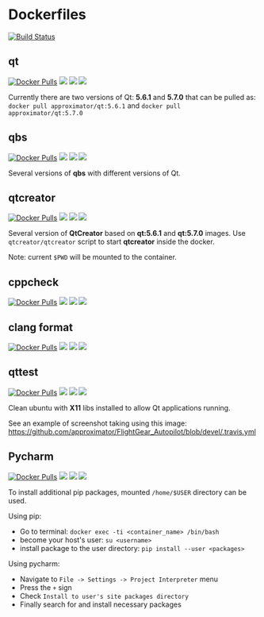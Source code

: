 # Dockerfiles

[![Build Status](https://travis-ci.org/approximator/Dockerfiles.svg?branch=master)](https://travis-ci.org/approximator/Dockerfiles)

## qt

[![Docker Pulls](https://img.shields.io/docker/pulls/approximator/qt.svg)](https://hub.docker.com/r/approximator/qt/)
[![](https://images.microbadger.com/badges/image/approximator/qt.svg)](https://hub.docker.com/r/approximator/qt/)
[![](https://images.microbadger.com/badges/version/approximator/qt.svg)](https://hub.docker.com/r/approximator/qt/tags/)
[![](https://images.microbadger.com/badges/commit/approximator/qt.svg)](http://microbadger.com/images/approximator/qt)

Currently there are two versions of Qt: **5.6.1** and **5.7.0** that can be pulled
as: `docker pull approximator/qt:5.6.1` and `docker pull approximator/qt:5.7.0`

## qbs

[![Docker Pulls](https://img.shields.io/docker/pulls/approximator/qbs.svg)](https://hub.docker.com/r/approximator/qbs/)
[![](https://images.microbadger.com/badges/image/approximator/qbs.svg)](https://hub.docker.com/r/approximator/qbs/)
[![](https://images.microbadger.com/badges/version/approximator/qbs.svg)](https://hub.docker.com/r/approximator/qbs/tags/)
[![](https://images.microbadger.com/badges/commit/approximator/qbs.svg)](http://microbadger.com/images/approximator/qbs)

Several versions of **qbs** with different versions of Qt.

## qtcreator

[![Docker Pulls](https://img.shields.io/docker/pulls/approximator/qtcreator.svg)](https://hub.docker.com/r/approximator/qtcreator/)
[![](https://images.microbadger.com/badges/image/approximator/qtcreator.svg)](https://hub.docker.com/r/approximator/qtcreator/)
[![](https://images.microbadger.com/badges/version/approximator/qtcreator.svg)](https://hub.docker.com/r/approximator/qbs/qtcreator/)
[![](https://images.microbadger.com/badges/commit/approximator/qtcreator.svg)](http://microbadger.com/images/approximator/qtcreator)

Several version of **QtCreator** based on **qt:5.6.1** and **qt:5.7.0** images.
Use `qtcreator/qtcreator` script to start **qtcreator** inside the docker.

Note: current `$PWD` will be mounted to the container.

## cppcheck

[![Docker Pulls](https://img.shields.io/docker/pulls/approximator/cppcheck.svg)](https://hub.docker.com/r/approximator/cppcheck/)
[![](https://images.microbadger.com/badges/image/approximator/cppcheck.svg)](https://hub.docker.com/r/approximator/cppcheck/)
[![](https://images.microbadger.com/badges/version/approximator/cppcheck.svg)](https://hub.docker.com/r/approximator/cppcheck/tags/)
[![](https://images.microbadger.com/badges/commit/approximator/cppcheck.svg)](http://microbadger.com/images/approximator/cppcheck)

## clang format

[![Docker Pulls](https://img.shields.io/docker/pulls/approximator/clangformat.svg)](https://hub.docker.com/r/approximator/clangformat/)
[![](https://images.microbadger.com/badges/image/approximator/clangformat.svg)](https://hub.docker.com/r/approximator/clangformat/)
[![](https://images.microbadger.com/badges/version/approximator/clangformat.svg)](https://hub.docker.com/r/approximator/clangformat/tags/)
[![](https://images.microbadger.com/badges/commit/approximator/clangformat.svg)](http://microbadger.com/images/approximator/clangformat)

## qttest

[![Docker Pulls](https://img.shields.io/docker/pulls/approximator/qttest.svg)](https://hub.docker.com/r/approximator/qttest/)
[![](https://images.microbadger.com/badges/image/approximator/qttest.svg)](https://hub.docker.com/r/approximator/qttest/)
[![](https://images.microbadger.com/badges/version/approximator/qttest.svg)](https://hub.docker.com/r/approximator/qttest/tags/)
[![](https://images.microbadger.com/badges/commit/approximator/qttest.svg)](http://microbadger.com/images/approximator/qttest)

Clean ubuntu with **X11** libs installed to allow Qt applications running.

See an example of screenshot taking using this image:
https://github.com/approximator/FlightGear_Autopilot/blob/devel/.travis.yml

## Pycharm

[![Docker Pulls](https://img.shields.io/docker/pulls/approximator/pycharm.svg)](https://hub.docker.com/r/approximator/pycharm/)
[![](https://images.microbadger.com/badges/image/approximator/pycharm.svg)](https://hub.docker.com/r/approximator/pycharm/)
[![](https://images.microbadger.com/badges/version/approximator/pycharm.svg)](https://hub.docker.com/r/approximator/pycharm/tags/)
[![](https://images.microbadger.com/badges/commit/approximator/pycharm.svg)](http://microbadger.com/images/approximator/pycharm)

To install additional pip packages, mounted `/home/$USER` directory
can be used.

Using pip:

- Go to terminal: `docker exec -ti <container_name> /bin/bash`
- become your host's user: `su <username>`
- install package to the user directory: `pip install --user <packages>`

Using pycharm:

- Navigate to `File -> Settings -> Project Interpreter` menu
- Press the `+` sign
- Check `Install to user's site packages directory`
- Finally search for and install necessary packages
